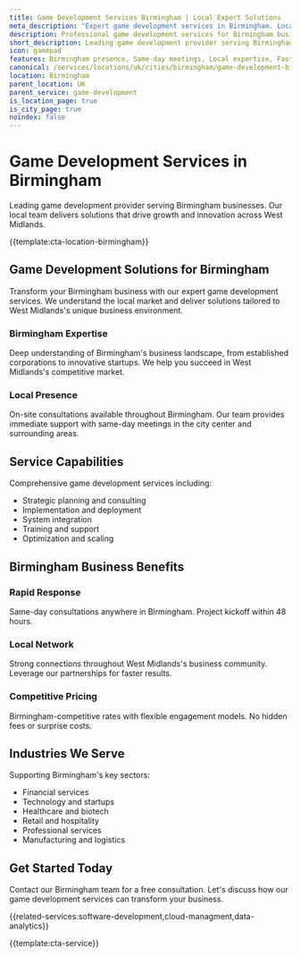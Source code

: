 ```yaml
---
title: Game Development Services Birmingham | Local Expert Solutions
meta_description: "Expert game development services in Birmingham. Local team, same-day consultations, proven results. Transform your business today."
description: Professional game development services for Birmingham businesses
short_description: Leading game development provider serving Birmingham and West Midlands.
icon: gamepad
features: Birmingham presence, Same-day meetings, Local expertise, Fast deployment, Competitive rates, Proven track record
canonical: /services/locations/uk/cities/birmingham/game-development-birmingham.html
location: Birmingham
parent_location: UK
parent_service: game-development
is_location_page: true
is_city_page: true
noindex: false
---
```


# Game Development Services in Birmingham

Leading game development provider serving Birmingham businesses. Our local team delivers solutions that drive growth and innovation across West Midlands.

{{template:cta-location-birmingham}}

## Game Development Solutions for Birmingham

Transform your Birmingham business with our expert game development services. We understand the local market and deliver solutions tailored to West Midlands's unique business environment.

### Birmingham Expertise

Deep understanding of Birmingham's business landscape, from established corporations to innovative startups. We help you succeed in West Midlands's competitive market.

### Local Presence

On-site consultations available throughout Birmingham. Our team provides immediate support with same-day meetings in the city center and surrounding areas.

## Service Capabilities

Comprehensive game development services including:
- Strategic planning and consulting
- Implementation and deployment
- System integration
- Training and support
- Optimization and scaling

## Birmingham Business Benefits

### Rapid Response
Same-day consultations anywhere in Birmingham. Project kickoff within 48 hours.

### Local Network
Strong connections throughout West Midlands's business community. Leverage our partnerships for faster results.

### Competitive Pricing
Birmingham-competitive rates with flexible engagement models. No hidden fees or surprise costs.

## Industries We Serve

Supporting Birmingham's key sectors:
- Financial services
- Technology and startups
- Healthcare and biotech
- Retail and hospitality
- Professional services
- Manufacturing and logistics

## Get Started Today

Contact our Birmingham team for a free consultation. Let's discuss how our game development services can transform your business.

{{related-services:software-development,cloud-managment,data-analytics}}

{{template:cta-service}}
